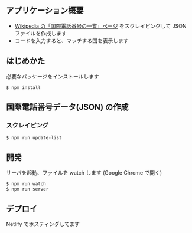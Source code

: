 ## アプリケーション概要

* [Wikipedia の「国際電話番号の一覧」ページ](http://ja.wikipedia.org/wiki/%E5%9B%BD%E9%9A%9B%E9%9B%BB%E8%A9%B1%E7%95%AA%E5%8F%B7%E3%81%AE%E4%B8%80%E8%A6%A7) をスクレイピングして JSON ファイルを作成します
* コードを入力すると、マッチする国を表示します

## はじめかた

必要なパッケージをインストールします

```
$ npm install
```


## 国際電話番号データ(JSON) の作成

### スクレイピング

```
$ npm run update-list
```


## 開発

サーバを起動、ファイルを watch します (Google Chrome で開く)

```
$ npm run watch
$ npm run server
```

## デプロイ

Netlify でホスティングしてます
